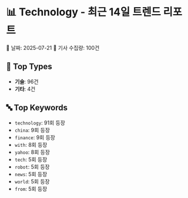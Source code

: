 # 📊 Technology - 최근 14일 트렌드 리포트

📅 날짜: 2025-07-21
📰 기사 수집량: 100건

## 🔢 Top Types

- **기술**: 96건
- **기타**: 4건

## 🔤 Top Keywords

- `technology`: 91회 등장
- `china`: 9회 등장
- `finance`: 9회 등장
- `with`: 8회 등장
- `yahoo`: 8회 등장
- `tech`: 5회 등장
- `robot`: 5회 등장
- `news`: 5회 등장
- `world`: 5회 등장
- `from`: 5회 등장
